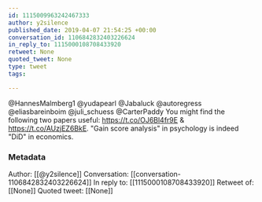 ```yaml
---
id: 1115009963242467333
author: y2silence
published_date: 2019-04-07 21:54:25 +00:00
conversation_id: 1106842832403226624
in_reply_to: 1115000108708433920
retweet: None
quoted_tweet: None
type: tweet
tags:

---
```


@HannesMalmberg1 @yudapearl @Jabaluck @autoregress @eliasbareinboim @juli_schuess @CarterPaddy You might find the following two papers useful: https://t.co/OJ6Bl4fr9E &amp; https://t.co/AUzjEZ6BkE. "Gain score analysis" in psychology is indeed "DiD" in economics.

### Metadata

Author: [[@y2silence]]
Conversation: [[conversation-1106842832403226624]]
In reply to: [[1115000108708433920]]
Retweet of: [[None]]
Quoted tweet: [[None]]
